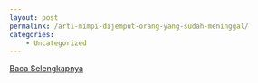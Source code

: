 ```yaml
---
layout: post
permalink: /arti-mimpi-dijemput-orang-yang-sudah-meninggal/
categories:
    - Uncategorized
---
```


[Baca Selengkapnya](/08)